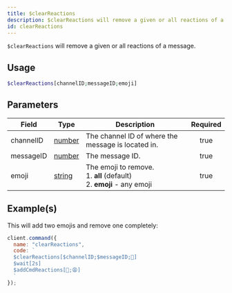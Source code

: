 ```yaml
---
title: $clearReactions
description: $clearReactions will remove a given or all reactions of a message.
id: clearReactions
---
```


`$clearReactions` will remove a given or all reactions of a message.

## Usage

```php
$clearReactions[channelID;messageID;emoji]
```

## Parameters

| Field     | Type                                                                                              | Description                                                                      | Required |
| --------- | ------------------------------------------------------------------------------------------------- | -------------------------------------------------------------------------------- | :------: |
| channelID | [number](https://developer.mozilla.org/en-US/docs/Web/JavaScript/Reference/Global_Objects/Number) | The channel ID of where the message is located in.                               |   true   |
| messageID | [number](https://developer.mozilla.org/en-US/docs/Web/JavaScript/Reference/Global_Objects/Number) | The message ID.                                                                  |   true   |
| emoji     | [string](https://developer.mozilla.org/en-US/docs/Web/JavaScript/Reference/Global_Objects/String) | The emoji to remove. <br /> 1. **all** (default) <br /> 2. **emoji** - any emoji |   true   |

## Example(s)

This will add two emojis and remove one completely:

```javascript
client.command({
  name: "clearReactions",
  code: `
  $clearReactions[$channelID;$messageID;🥱]
  $wait[2s]
  $addCmdReactions[🥱;😩]
  `
});
```
